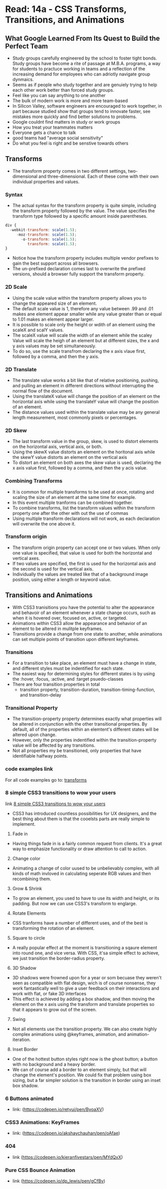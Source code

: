 # Read: 14a - CSS Transforms, Transitions, and Animations
## What Google Learned From Its Quest to Build the Perfect Team
- Study groups carefully engineered by the school to foster tight bonds. Study groups have become a rite of passage at M.B.A. programs, a way for students to practuce working in teams and a reflection of the increasing demand for employees who can adriotly navigate group dynmaics.
- Seems as if people who study together and are genuiely trying to help each other work better than forced study groups.
- Feel like you can say anything to one another
- The bulk of modern work is more and more team-based
- In Silicon Valley, software engineers are encouraged to work together, in part because studied show that groups tend to innovate faster, see mistakes more quickly and find better solutions to problems.
- Google couldnt find matters in study or work groups
- How you treat your teammates matters
- Everyone gets a chance to talk
- good teams had "average social sensitivity"
- Do what you feel is right and be senstive towards others

## Transforms
- The transform property comes in two different settings, two-dimensional and three-dimensional. Each of these come with their own individual properties and values.
### Syntax
- The actual syntax for the transform property is quite simple, including the transform property followed by the value. The value specifies the transform type followed by a specific amount inside parentheses.

```javascript
div {
  -webkit-transform: scale(1.5);
     -moz-transform: scale(1.5);
       -o-transform: scale(1.5);
          transform: scale(1.5);
}
```
- Notice how the transform property includes multiple vendor prefixes to gain the best support across all browsers. 
- The un-prefixed declaration comes last to overwrite the prefixed versions, should a browser fully support the transform property.
### 2D Scale 
- Using the scale value within the transform property allows you to change the appeared size of an element. 
- The default scale value is 1, therefore any value between .99 and .01 makes ane element appear smaller while any value greater than or equal to 1.01 makes an element appear larger.
- It is possible to scale only the height or wdith of an element using the scaleX and scalY values.
- The scaleX value will scale the width of an element while the scaley Value will scale the heigh of an element but at different sizes, the x and y axis values may be set simultaneously. 
- To do so, use the scale transfrom declaring the x axis vlaue first, followed by a comma, and then the y axis.
### 2D Translate
- The translate value works a bit like that of relative positioning, pushing, and pulling an element in different directions without interrupting the normal flow of the document.
- Using the translateX value will change the position of an element on the horizontal axis while using the translateY value will change the position of an element.
- The distance values used within the translate value may be any general length measurement, most commonly pixels or percentages.
### 2D Skew
- The last transform value in the group, skew, is used to distort elements on the horizontal axis, vertical axis, or both.
- Using the skewX value distorts an element on the horitonal axis while the skewY value distorts an element on the vertical axis
- To distort an element on both axes the skew value is used, declaring the x axis value first, followed by a comma, and then the y acis value.
### Combining Transforms
- It is common for multiple transforms to be used at once, rotating and scaling the size of an element at the same time for example. 
- In this event multiple tranforms can be combined together.
- To combine transforms, list the transform values within the transform property one after the other with out the use of commas
- Using multiple transform declarations will not work, as each declaration will overwrite the one above it.
### Transform origin
- The transform origin property can accept one or two values. When only one value is specified, that value is used for both the horizontal and vertical axes. 
- If two values are specified, the first is used for the horizontal axis and the second is used for the vertical axis.
- Individually the values are treated like that of a background image position, using either a length or keyword value.

## Transitions and Animations
- With CSS3 tranisitions you have the potential to alter the appearance and behavoir of an element whenever a state change occurs, such as when it is hovered over, focused on, active, or targeted.
- Animations within CSS3 allow the appearance and behavior of an element to be altered in mulitple keyframes.
- Transitions provide a change from one state to another, while animations can set multiple points of transition upon different keyframes.
### Transitions
- For a transition to take place, an element must have a change in state, and different styles must be indentified for each state. 
- The easiest way for determining styles for different states is by using the :hover, :focus, :active, and :target psuedo-classes
- There are four transition properties in total
  - transition property, transition-duration, transition-timing-function, and transition-delay
### Transitional Property
- The transition-property property determines exactly what properties will be altered in conjunction with the other transitional properties. By default, all of the properties within an elemtent's different states will be altered upon change.
- However, only the properties indentified within the transition-property value will be affected by any transitions.
- Not all properties my be transitioned, only properties that have identifiable halfway points. 

### code examples link
For all code examples go to: 
[transforms](https://learn.shayhowe.com/advanced-html-css/css-transforms/)
              
### 8 simple CSS3 transitions to wow your users
link [8 simple CSS3 transitions to wow your users](http://www.webdesignerdepot.com/2014/05/8-simple-css3-transitions-that-will-wow-your-users)

- CSS3 has introduced countless possibilities for UX designers, and the best thing about them is that the cooelsts parts are really simple to implement.
1. Fade in
  - Having things fade in is a fairly common request from clients. It's a great way to emphasize functionality or draw attention to call to action.
2. Change color
  - Animating a change of color uused to be unbelievably complex, with all kinds of math invloved in calculating seperate RGB values and then recombining them.
3. Grow & Shrink
  - To grow an element, you used to have to use its width and height, or its padding.  But now we can use CSS3's transform to englarge.
4. Rotate Elements
  - CSS tranforms have a number of different uses, and of the best is transforming the rotation of an element.
5. Square to circle
  - A really popular effect at the moment is transitioning a sqaure element into round one, and vice versa. With CSS, it'sa simple effect to achieve, we just transition the border-radius property.
6. 3D Shadow
  - 3D shadows were frowned upon for a year or som becuase they weren't seen as compatible with flat design, wich is of course nonsense, they work fantastically well to give a user feedback on their interactions and work with flat, or fake 3D interfaces
  - This effect is achieved by adding a box shadow, and then moving the element on the x axis using the transform and translate properties so that it appears to grow out of the screen.
7. Swing
  - Not all elements use the transition property. We can also create highly complex animations using @keyframes, animation, and animation-iteration.
8. Inset Border
  - One of the hottest button styles right now is the ghost button; a button with no background and a heavy border.
  - We can of course add a border to an element simply, but that will change the element's position. We could fix that problem using box sizing, but a far simpler solution is the transition in border using an inset box shadow.

### 6 Buttons animated
  - link: (https://codepen.io/retyui/pen/ByoaXV)

### CSS3 Animations: KeyFrames
  - link: (https://codepen.io/akshaychauhan/pen/oAfae)

### 404
  - link (https://codepen.io/kieranfivestars/pen/MYdQxX)

### Pure CSS Bounce Animation
  - link (https://codepen.io/dp_lewis/pen/gCfBv)